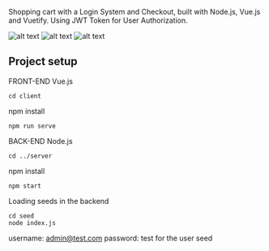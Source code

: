 Shopping cart with a Login System and Checkout, built with Node.js, Vue.js and Vuetify.
Using JWT Token for User Authorization.

![alt text](https://raw.githubusercontent.com/goldenmonster/shopping-vue-express/master/server/public/images/products_photo.jpg)
![alt text](https://raw.githubusercontent.com/goldenmonster/shopping-vue-express/master/server/public/images/cart_photo.jpg)
![alt text](https://raw.githubusercontent.com/goldenmonster/shopping-vue-express/master/server/public/images/checkout_form.jpg)


 ## Project setup
 FRONT-END Vue.js
 ```
cd client
```
npm install
```
npm run serve
```
BACK-END Node.js
```
cd ../server
```
npm install
```
npm start
```
Loading seeds in the backend
```
cd seed
node index.js
```


username: admin@test.com password: test for the user seed
